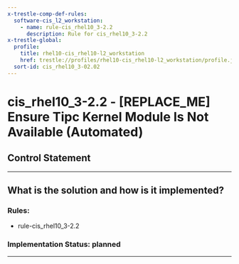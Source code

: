 ```yaml
---
x-trestle-comp-def-rules:
  software-cis_l2_workstation:
    - name: rule-cis_rhel10_3-2.2
      description: Rule for cis_rhel10_3-2.2
x-trestle-global:
  profile:
    title: rhel10-cis_rhel10-l2_workstation
    href: trestle://profiles/rhel10-cis_rhel10-l2_workstation/profile.json
  sort-id: cis_rhel10_3-02.02
---
```


# cis_rhel10_3-2.2 - \[REPLACE_ME\] Ensure Tipc Kernel Module Is Not Available (Automated)

## Control Statement

______________________________________________________________________

## What is the solution and how is it implemented?

<!-- For implementation status enter one of: implemented, partial, planned, alternative, not-applicable -->

<!-- Note that the list of rules under ### Rules: is read-only and changes will not be captured after assembly to JSON -->

<!-- Add control implementation description here for control: cis_rhel10_3-2.2 -->

### Rules:

  - rule-cis_rhel10_3-2.2

### Implementation Status: planned

______________________________________________________________________
